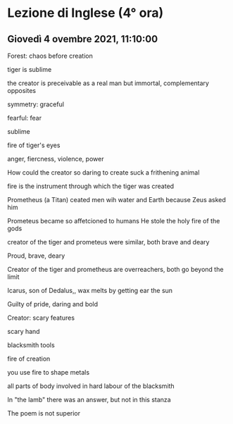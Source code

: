 #  Lezione di Inglese (4° ora)
## Giovedì 4 ovembre 2021, 11:10:00


Forest: chaos before creation


tiger is sublime

the creator is preceivable as a real man but immortal, complementary opposites



symmetry: graceful

fearful: fear

sublime

fire of tiger's eyes

anger, fiercness, violence, power

How could the creator so daring to create suck a frithening animal

fire is the instrument through which the tiger was created


Prometheus (a Titan) ceated men wih water and Earth because Zeus asked him

Prometeus became so affetcioned to humans
He stole the holy fire of the gods


creator of the tiger and prometeus were similar, both brave and deary

Proud, brave, deary



Creator of the tiger and prometheus are overreachers, both go beyond the limit



Icarus, son of Dedalus,, wax melts by getting ear the sun


Guilty of pride, daring and bold


Creator: scary features

scary hand

blacksmith tools

fire of creation


you use fire to  shape metals

all parts of body involved in hard labour of the blacksmith

In "the lamb" there was an answer, but not in this stanza

The poem is not superior
<!--stackedit_data:
eyJoaXN0b3J5IjpbMTI1MjM5MzUzMyw2Njc0ODM1NzEsMjExMj
g0NjIzMiwxNzAwNDc3NzksLTE3NzIyODI5NDQsLTE5NDQ3OTA2
NjVdfQ==
-->